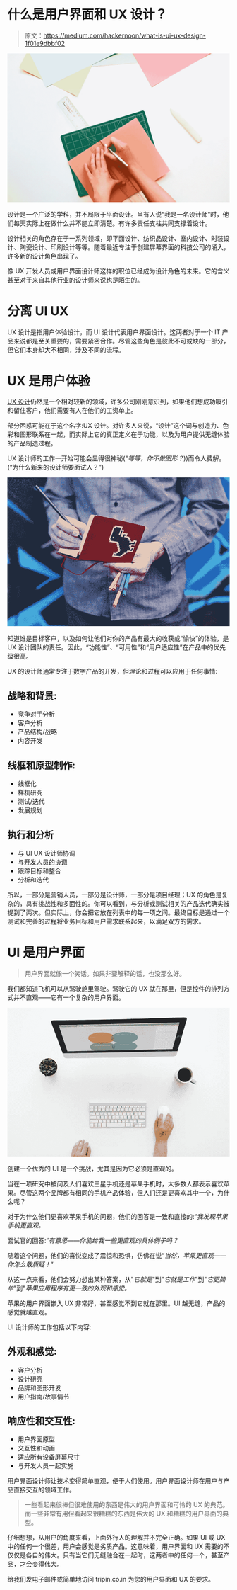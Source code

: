 # 什么是用户界面和 UX 设计？

> 原文：<https://medium.com/hackernoon/what-is-ui-ux-design-1f01e9dbbf02>

![](img/e1e1dc391a52598c0e3d9a13361e10fa.png)

设计是一个广泛的学科，并不局限于平面设计。当有人说“我是一名设计师”时，他们每天实际上在做什么并不能立即清楚。有许多责任支柱共同支撑着设计。

设计相关的角色存在于一系列领域，即平面设计、纺织品设计、室内设计、时装设计、陶瓷设计、印刷设计等等。随着最近专注于创建屏幕界面的科技公司的涌入，许多新的设计角色出现了。

像 UX 开发人员或用户界面设计师这样的职位已经成为设计角色的未来。它的含义甚至对于来自其他行业的设计师来说也是陌生的。

# 分离 UI UX

UX 设计是指用户体验设计，而 UI 设计代表用户界面设计。这两者对于一个 IT 产品来说都是至关重要的，需要紧密合作。尽管这些角色是彼此不可或缺的一部分，但它们本身却大不相同，涉及不同的流程。

# UX 是用户体验

[UX 设计](http://blog.tripin.co.in/what-is-ui-ux-design/)仍然是一个相对较新的领域，许多公司刚刚意识到，如果他们想成功吸引和留住客户，他们需要有人在他们的工资单上。

部分困惑可能在于这个名字:UX 设计。对许多人来说，“设计”这个词与创造力、色彩和图形联系在一起，而实际上它的真正定义在于功能，以及为用户提供无缝体验的产品制造过程。

UX 设计师的工作一开始可能会显得很神秘("*等等，你不做图形？*))而令人费解。(“为什么新来的设计师要面试人？”)

![](img/3fac9b19fe169431c56b6d1cdf491be5.png)

知道谁是目标客户，以及如何让他们对你的产品有最大的收获或“愉快”的体验，是 UX 设计团队的责任。因此，“功能性”、“可用性”和“用户适应性”在产品中的优先级很高。

UX 的设计师通常专注于数字产品的开发，但理论和过程可以应用于任何事情:

## 战略和背景:

*   竞争对手分析
*   客户分析
*   产品结构/战略
*   内容开发

## 线框和原型制作:

*   线框化
*   样机研究
*   测试/迭代
*   发展规划

## 执行和分析

*   与 UI UX 设计师协调
*   与[开发人员的协调](http://blog.tripin.co.in/app-development-cost/)
*   跟踪目标和整合
*   分析和迭代

所以，一部分是营销人员，一部分是设计师，一部分是项目经理；UX 的角色是复杂的，具有挑战性和多面性的。你可以看到，与分析或测试相关的产品迭代确实被提到了两次。但实际上，你会把它放在列表中的每一项之间。最终目标是通过一个测试和完善的过程将业务目标和用户需求联系起来，以满足双方的需求。

# UI 是用户界面

> 用户界面就像一个笑话。如果非要解释的话，也没那么好。

我们都知道飞机可以从驾驶舱里驾驶。驾驶它的 UX 就在那里，但是控件的排列方式并不直观——它有一个复杂的用户界面。

![](img/f6b192a0edcfe14e754cb6e18083d33b.png)

创建一个优秀的 UI 是一个挑战，尤其是因为它必须是直观的。

当在一项研究中被问及人们喜欢三星手机还是苹果手机时，大多数人都表示喜欢苹果。尽管这两个品牌都有相同的手机产品体验，但人们还是更喜欢其中一个，为什么呢？

对于为什么他们更喜欢苹果手机的问题，他们的回答是一致和直接的:“*我发现苹果手机更直观。*

面试官的回答:“*有意思——你能给我一些更直观的具体例子吗？*

随着这个问题，他们的喜悦变成了震惊和恐惧，仿佛在说“*当然，苹果更直观——你怎么敢质疑！*”

从这一点来看，他们会努力想出某种答案，从"*它就是*"到"*它就是工作*"到"*它更简单*"到"*苹果应用程序有更一致的外观和感觉。*

苹果的用户界面嵌入 UX 非常好，甚至感觉不到它就在那里。UI 越无缝，产品的感觉就越直观。

UI 设计师的工作包括以下内容:

## 外观和感觉:

*   客户分析
*   设计研究
*   品牌和图形开发
*   用户指南/故事情节

## 响应性和交互性:

*   用户界面原型
*   交互性和动画
*   适应所有设备屏幕尺寸
*   与开发人员一起实施

用户界面设计师让技术变得简单直观，便于人们使用。用户界面设计师在用户与产品直接交互的领域工作。

> 一些看起来很棒但很难使用的东西是伟大的用户界面和可怜的 UX 的典范。而一些非常有用但看起来很糟糕的东西是伟大的 UX 和糟糕的用户界面的典型。

仔细想想，从用户的角度来看，上面外行人的理解并不完全正确。如果 UI 或 UX 中的任何一个很差，用户会感觉是劣质产品。这意味着，用户界面和 UX 需要的不仅仅是各自的伟大。只有当它们无缝融合在一起时，这两者中的任何一个，甚至产品，才会变得伟大。

给我们发电子邮件或简单地访问 tripin.co.in 为您的用户界面和 UX 的要求。